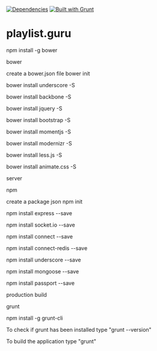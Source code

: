 [![Dependencies](https://david-dm.org/chrisweb/playlist_guru.png)](https://david-dm.org/chrisweb/playlist_guru)
[![Built with Grunt](https://cdn.gruntjs.com/builtwith.png)](http://gruntjs.com/)

playlist.guru
=============

npm install -g bower

bower

create a bower.json file
bower init

bower install underscore -S

bower install backbone -S

bower install jquery -S

bower install bootstrap -S

bower install momentjs -S

bower install modernizr -S

bower install less.js -S

bower install animate.css -S

server

npm

create a package json
npm init

npm install express --save

npm install socket.io --save

npm install connect --save

npm install connect-redis --save

npm install underscore --save

npm install mongoose --save

npm install passport --save


production build

grunt

npm install -g grunt-cli

To check if grunt has been installed type "grunt --version"

To build the application type "grunt"